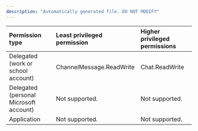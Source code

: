 ```yaml
---
description: "Automatically generated file. DO NOT MODIFY"
---
```


|Permission type|Least privileged permission|Higher privileged permissions|
|:---|:---|:---|
|Delegated (work or school account)|ChannelMessage.ReadWrite|Chat.ReadWrite|
|Delegated (personal Microsoft account)|Not supported.|Not supported.|
|Application|Not supported.|Not supported.|

